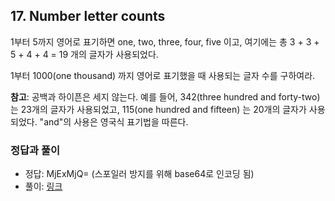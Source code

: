 ## 17. Number letter counts

1부터 5까지 영어로 표기하면 one, two, three, four, five 이고, 여기에는 총 3 + 3 + 5 + 4 + 4 = 19 개의 글자가 사용되었다.

1부터 1000(one thousand) 까지 영어로 표기했을 때 사용되는 글자 수를 구하여라.

**참고**: 공백과 하이픈은 세지 않는다. 예를 들어, 342(three hundred and forty-two) 는 23개의 글자가 사용되었고, 115(one hundred and fifteen) 는 20개의 글자가 사용되었다. "and"의 사용은 영국식 표기법을 따른다.

### 정답과 풀이

* 정답: MjExMjQ= (스포일러 방지를 위해 base64로 인코딩 됨)
* 풀이: [링크](./explanation.md)
